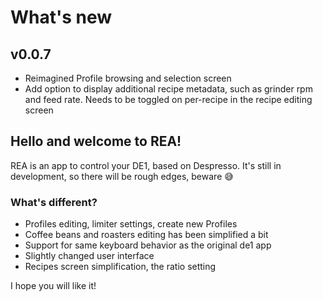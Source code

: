 # What's new

## v0.0.7

- Reimagined Profile browsing and selection screen
- Add option to display additional recipe metadata, such as grinder rpm and feed rate. Needs to be toggled on per-recipe in the recipe editing screen

## Hello and welcome to REA!

REA is an app to control your DE1, based on Despresso.
It's still in development, so there will be rough edges, beware 😅

### What's different?

- Profiles editing, limiter settings, create new Profiles
- Coffee beans and roasters editing has been simplified a bit
- Support for same keyboard behavior as the original de1 app
- Slightly changed user interface
- Recipes screen simplification, the ratio setting

I hope you will like it!
